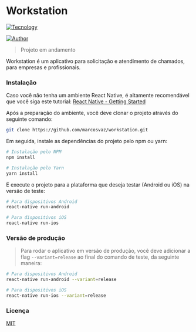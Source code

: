 # Workstation
[![Tecnology](https://img.shields.io/static/v1?label=feito%20com&message=React%20Native&style=flat&logo=react)](https://facebook.github.io/react-native/)

[![Author](https://img.shields.io/static/v1?label=feito%20por&message=Marcos%20Vaz&?style=social&logo=github)](https://github.com/marcosvaz/)
> Projeto em andamento

Workstation é um aplicativo para solicitação e atendimento de chamados, para empresas e profissionais.

### Instalação
Caso você não tenha um ambiente React Native, é altamente recomendável que você siga este tutorial: [React Native - Getting Started](https://facebook.github.io/react-native/docs/getting-started)

Após a preparação do ambiente, você deve clonar o projeto através do seguinte comando:
```bash
git clone https://github.com/marcosvaz/workstation.git
```

Em seguida, instale as dependências do projeto pelo npm ou yarn:
```bash
# Instalação pelo NPM
npm install

# Instalação pelo Yarn
yarn install
```

E execute o projeto para a plataforma que deseja testar (Android ou iOS) na versão de teste:
```bash
# Para dispositivos Android
react-native run-android

# Para dispositivos iOS
react-native run-ios
```

### Versão de produção
> Para rodar o aplicativo em versão de produção, você deve adicionar a flag `--variant=release` ao final do comando de teste, da seguinte maneira:
```bash
# Para dispositivos Android
react-native run-android --variant=release

# Para dispositivos iOS
react-native run-ios --variant=release
```

### Licença
[MIT](/LICENSE.md)
